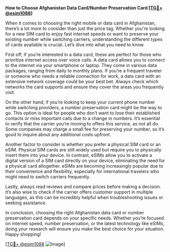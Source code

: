 **How to Choose Afghanistan Data Card/Number Preservation Card [[TG💪+ @esim1088](https://t.me/s/esim1088)]**

When it comes to choosing the right mobile or data card in Afghanistan, there’s a lot more to consider than just the price tag. Whether you're looking for a new SIM card to enjoy fast internet speeds or want to preserve your existing number while switching carriers, understanding the different types of cards available is crucial. Let’s dive into what you need to know.

First off, if you’re interested in a data card, these are perfect for those who prioritize internet access over voice calls. A data card allows you to connect to the internet via your smartphone or laptop. They come in various data packages, ranging from daily to monthly plans. If you’re a frequent traveler or someone who needs a reliable connection for work, a data card with an extensive network coverage could be your best bet. Always check which networks the card supports and ensure they cover the areas you frequently visit.

On the other hand, if you’re looking to keep your current phone number while switching providers, a number preservation card might be the way to go. This option is ideal for people who don’t want to lose their established contacts or miss important calls due to a change in numbers. It’s essential to verify that the carrier you’re moving to offers this service, as not all do. Some companies may charge a small fee for preserving your number, so it’s good to inquire about any additional costs upfront.

Another factor to consider is whether you prefer a physical SIM card or an eSIM. Physical SIM cards are still widely used but require you to physically insert them into your device. In contrast, eSIMs allow you to activate a digital version of a SIM card directly on your device, eliminating the need for a physical card altogether. eSIMs are becoming increasingly popular due to their convenience and flexibility, especially for international travelers who might need to switch carriers frequently.

Lastly, always read reviews and compare prices before making a decision. It’s also wise to check if the carrier offers customer support in multiple languages, as this can be incredibly helpful when troubleshooting issues or seeking assistance.

In conclusion, choosing the right Afghanistan data card or number preservation card depends on your specific needs. Whether you’re focused on internet speed, number preservation, or the latest technology like eSIMs, doing your research will ensure you make the best choice for your situation. Happy shopping!

[[TG💪+ @esim1088](https://t.me/s/esim1088) ![Image](https://i.postimg.cc/Y0z9fWf4/image.png)]